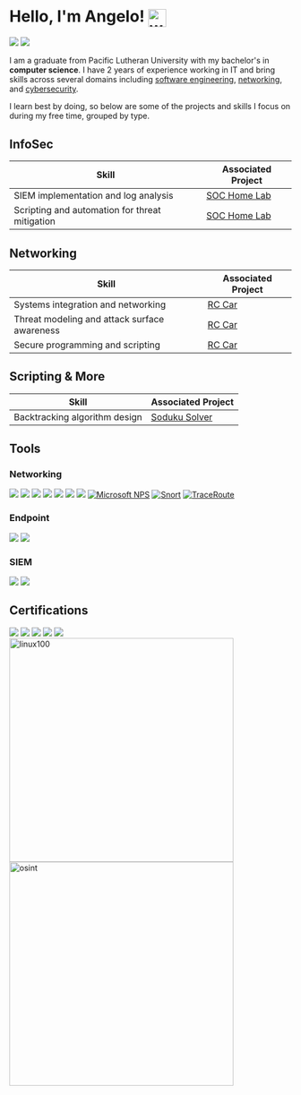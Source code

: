 
<h1>Hello, I'm Angelo! <img src="https://media.giphy.com/media/hvRJCLFzcasrR4ia7z/giphy.gif" alt="waving hand" style="width: 32px; height: 32px; vertical-align: middle;" /></h1>

<a href="https://www.linkedin.com/in/angelo-ramos-2a940422a/"><img src="https://img.shields.io/badge/-LinkedIn-0072b1?&style=for-the-badge&logo=linkedin&logoColor=white"/></a>
<a href="mailto:angelo_d_ramos@proton.me" style="outline: none;"><img src="https://img.shields.io/badge/-Email-D14836?&style=for-the-badge&logo=gmail&logoColor=white"/></a>


I am a graduate from Pacific Lutheran University with my bachelor's in **computer science**. I have 2 years of experience working in IT and bring skills across several domains including <ins>software engineering</ins>, <ins>networking</ins>, and <ins>cybersecurity</ins>.

I learn best by doing, so below are some of the projects and skills I focus on during my free time, grouped by type.


## InfoSec

| Skill                                         | Associated Project         |
|-----------------------------------------------|----------------------------|
| SIEM implementation and log analysis          | <a href="https://github.com/angelod01/Win10-Home-SOC-Lab">SOC Home Lab</a>|
| Scripting and automation for threat mitigation| <a href="https://github.com/angelod01/Win10-Home-SOC-Lab">SOC Home Lab</a>|

## Networking

| Skill                                         | Associated Project         |
|-----------------------------------------------|----------------------------|
| Systems integration and networking            | <a href="https://github.com/angelod01/Autonomous-RC-Car">RC Car</a>|
| Threat modeling and attack surface awareness  | <a href="https://github.com/angelod01/Autonomous-RC-Car">RC Car</a>|
| Secure programming and scripting              | <a href="https://github.com/angelod01/Autonomous-RC-Car">RC Car</a>|

## Scripting & More
| Skill                                         | Associated Project         |
|-----------------------------------------------|----------------------------|
| Backtracking algorithm design                 | <a href="https://github.com/angelod01/soduku-solver">Soduku Solver</a>|

## Tools

### Networking
<div>
  <a href="https://github.com/wireshark/wireshark"><img src="https://img.shields.io/badge/-Wireshark-1679A7?&style=for-the-badge&logo=Wireshark&logoColor=white"/></a>
  <a href="https://github.com/nmap/nmap" target="_blank"><img src="https://img.shields.io/badge/-Nmap-4A90E2?&style=for-the-badge&logo=Nmap&logoColor=white"/></a>
  <a href="https://portswigger.net" target="_blank"><img src="https://img.shields.io/badge/-PortSwigger-FF5722?&style=for-the-badge&logo=PortSwigger&logoColor=white"/></a>
  <a href="https://github.com/netdiscover-scanner/netdiscover" target="_blank"><img src="https://img.shields.io/badge/-Netdiscover-009688?&style=for-the-badge&logo=Wifi&logoColor=white"/></a>
  <a href="https://www.tcpdump.org" target="_blank"><img src="https://img.shields.io/badge/-tcpdump-607D8B?&style=for-the-badge&logo=Wireshark&logoColor=white"/></a>
  <a href="https://www.chiark.greenend.org.uk/~sgtatham/putty/" target="_blank"><img src="https://img.shields.io/badge/-PuTTY-35495E?&style=for-the-badge&logo=WindowsTerminal&logoColor=white" /></a>
  <a href="https://www.vertiv.com/en-asia/products/monitoring-control--management/avocent-kvm-over-ip/" target="_blank"><img src="https://img.shields.io/badge/-Avocent%20KVM-555555?&style=for-the-badge&logo=Server&logoColor=white"/></a>
  <a href="https://learn.microsoft.com/en-us/windows-server/networking/technologies/nps/nps-top" target="_blank"><img src="https://img.shields.io/badge/-Microsoft%20NPS-0078D4?&style=for-the-badge&logo=Microsoft&logoColor=white" alt="Microsoft NPS" /></a>
  <a href="https://docs.snort.org/" target="_blank"><img src="https://img.shields.io/badge/-Snort-E6322E?&style=for-the-badge&logo=Snort&logoColor=white" alt="Snort" /></a>
  <a href="https://learn.microsoft.com/en-us/windows-server/administration/windows-commands/tracert" target="_blank"><img src="https://img.shields.io/badge/-tracert-0078D4?&style=for-the-badge&logo=windows&logoColor=white" alt="TraceRoute" /></a>
</div>

### Endpoint
<div>
    <a href="https://learn.microsoft.com/en-us/microsoft-365/security/defender-endpoint/microsoft-defender-endpoint" target="_blank"><img src="https://img.shields.io/badge/-Defender%20for%20Endpoint-0078D4?&style=for-the-badge&logo=Microsoft&logoColor=white" /></a>
    <a href="https://learn.microsoft.com/en-us/mem/intune/fundamentals/what-is-intune" target="_blank"><img src="https://img.shields.io/badge/-Microsoft%20Intune-00B4F2?&style=for-the-badge&logo=Microsoft%20Intune&logoColor=white" /></a>
</div>

### SIEM
<div>
    <a href="https://learn.microsoft.com/en-us/azure/sentinel/" target="_blank"><img src="https://img.shields.io/badge/-Microsoft%20Sentinel-0078D4?&style=for-the-badge&logo=MicrosoftAzure&logoColor=white" /></a>
    <a href="https://docs.splunk.com/Documentation/ES" target="_blank"><img src="https://img.shields.io/badge/-Splunk%20ES-000000?&style=for-the-badge&logo=Splunk&logoColor=white" /></a>
</div>

## Certifications

<div>
<a href="https://www.credly.com/badges/b5bc677b-160c-47e9-b14c-e833978cd295/linked_in_profile"><img src="https://img.shields.io/badge/-Security%2B-FF0000?&style=for-the-badge&logo=CompTIA&logoColor=white" /></a>
<a href="https://www.axelos.com/certifications/itil-service-management/itil-4-foundation/" target="_blank"><img src="https://img.shields.io/badge/-ITIL%204%20Foundation-9933CC?&style=for-the-badge&logo=ITIL&logoColor=white" /></a>
<a href="https://www.coursera.org/professional-certificates/microsoft-cybersecurity-analyst"><img src="https://img.shields.io/badge/-Microsoft%20Cybersecurity%20Analyst-0078D4?&style=for-the-badge&logo=Microsoft&logoColor=white" /></a>
<a href="https://academy.tcm-sec.com/p/osint-fundamentals" target="_blank"><img src="https://img.shields.io/badge/-TCM%20OSINT%20Fundamentals-2C3539?&style=for-the-badge&logo=Target&logoColor=white" /></a>
<a href="https://academy.tcm-sec.com/p/linux-fundamentals" target="_blank"><img src="https://img.shields.io/badge/-TCM%20Linux%20Fundamentals-2C3539?&style=for-the-badge&logo=Linux&logoColor=white" /></a>
</div>


<img src="https://github.com/user-attachments/assets/85b65688-fc5c-4430-b58c-61f3066187f1" alt="linux100" width="400" />

<img src="https://github.com/user-attachments/assets/3c1ff02c-809a-4dc3-a070-d8625edef146" alt="osint" width="400" />



